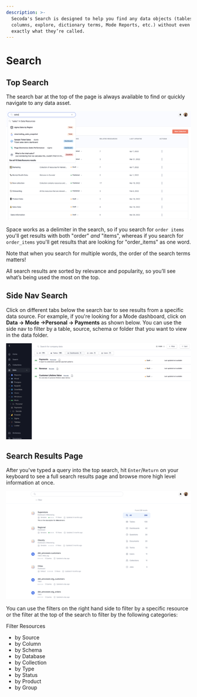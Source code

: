 ```yaml
---
description: >-
  Secoda's Search is designed to help you find any data objects (tables,
  columns, explore, dictionary terms, Mode Reports, etc.) without even knowing
  exactly what they’re called.
---
```


# Search

## Top Search

The search bar at the top of the page is always available to find or quickly navigate to any data asset.

![](<../.gitbook/assets/Screen Shot 2022-04-07 at 7.50.48 PM.png>)

Space works as a delimiter in the search, so if you search for `order items` you'll get results with both "order" _and_ "items", whereas if you search for `order_items` you'll get results that are looking for "order\_items" as one word.

Note that when you search for multiple words, the order of the search terms matters!

All search results are sorted by relevance and popularity, so you’ll see what’s being used the most on the top.&#x20;

## Side Nav Search

Click on different tabs below the search bar to see results from a specific data source. For example, if you're looking for a Mode dashboard, click on **Data -> Mode ->Personal -> Payments** as shown below. You can use the side nav to filter by a table, source, schema or folder that you want to view in the data folder.&#x20;

![](<../.gitbook/assets/Screen Shot 2022-04-07 at 7.53.10 PM.png>)



## Search Results Page

After you've typed a query into the top search, hit `Enter`/`Return` on your keyboard to see a full search results page and browse more high level information at once.

![](<../.gitbook/assets/Screen Shot 2022-04-07 at 8.21.26 PM.png>)

You can use the filters on the right hand side to filter by a specific resource or the filter at the top of the search to filter by the following categories:&#x20;

Filter Resources

* by Source
* by Column
* by Schema
* by Database
* by Collection
* by Type
* by Status
* by Product
* by Group
